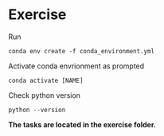 # Exercise

Run

```conda env create -f conda_environment.yml```

Activate conda envrionment as prompted

```conda activate [NAME]```

Check python version

```python --version```

**The tasks are located in the exercise folder.**

